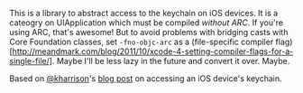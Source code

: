 This is a library to abstract access to the keychain on iOS devices. It is a cateogry on UIApplication which must be compiled *without ARC*. If you're using ARC, that's awesome! But to avoid problems with bridging casts with Core Foundation classes, set `-fno-objc-arc` as a (file-specific compiler flag)[http://meandmark.com/blog/2011/10/xcode-4-setting-compiler-flags-for-a-single-file/]. Maybe I'll be less lazy in the future and convert it over. Maybe.

Based on [@kharrison](https://twitter.com/#!/kharrison)'s [blog post](http://useyourloaf.com/blog/2010/3/29/simple-iphone-keychain-access.html) on accessing an iOS device's keychain.